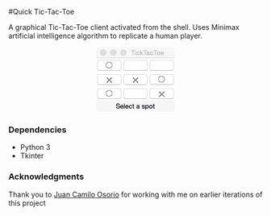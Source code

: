 #Quick Tic-Tac-Toe

A graphical Tic-Tac-Toe client activated from the shell.
Uses Minimax artificial intelligence algorithm to replicate a human player.

<p align="center">
<img src="img.tiff"/>
</p>

### Dependencies
* Python 3
* Tkinter

### Acknowledgments
Thank you to [Juan Camilo Osorio](https://github.com/jcoc611) for working with me on earlier iterations of this project
